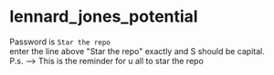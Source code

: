 # lennard_jones_potential

Password is <code>Star the repo</code> <br>
enter the line above "Star the repo" exactly and S should be capital.<br>
P.s. --> This is the reminder for u all to star the repo
